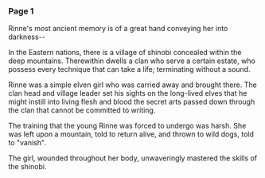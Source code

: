 ### Page 1

Rinne's most ancient memory is of a great hand conveying her into darkness--

In the Eastern nations, there is a village of shinobi concealed within the deep mountains. Therewithin dwells a clan who serve a certain estate, who possess every technique that can take a life; terminating without a sound.

Rinne was a simple elven girl who was carried away and brought there. The clan head and village leader  set his sights on the long-lived elves that he might instill into living flesh and blood the secret arts passed down through the clan that cannot be committed to writing.

The training that the young Rinne was forced to undergo was harsh. She was left upon a mountain, told to return alive, and thrown to wild dogs, told to "vanish".

The girl, wounded throughout her body, unwaveringly mastered the skills of the shinobi.